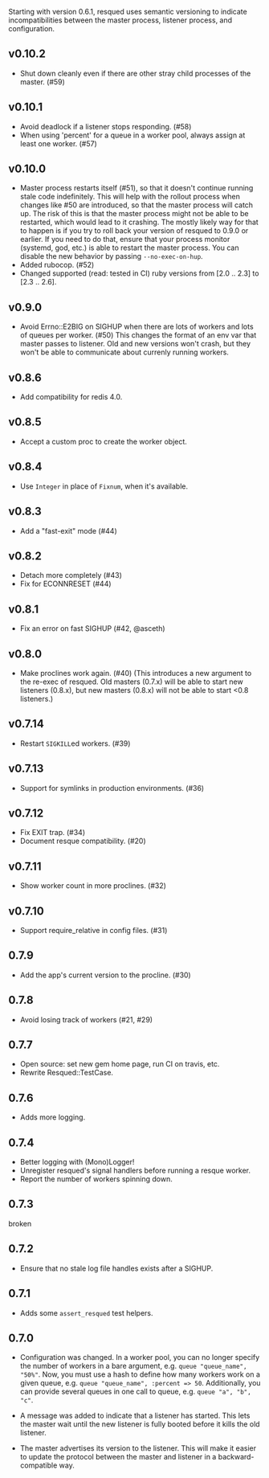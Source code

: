 Starting with version 0.6.1, resqued uses semantic versioning to indicate incompatibilities between the master process, listener process, and configuration.

v0.10.2
-------
* Shut down cleanly even if there are other stray child processes of the master. (#59)

v0.10.1
-------
* Avoid deadlock if a listener stops responding. (#58)
* When using 'percent' for a queue in a worker pool, always assign at least one worker. (#57)

v0.10.0
-------
* Master process restarts itself (#51), so that it doesn't continue running stale code indefinitely. This will help with the rollout process when changes like #50 are introduced, so that the master process will catch up. The risk of this is that the master process might not be able to be restarted, which would lead to it crashing. The mostly likely way for that to happen is if you try to roll back your version of resqued to 0.9.0 or earlier. If you need to do that, ensure that your process monitor (systemd, god, etc.) is able to restart the master process. You can disable the new behavior by passing `--no-exec-on-hup`.
* Added rubocop. (#52)
* Changed supported (read: tested in CI) ruby versions from [2.0 .. 2.3] to [2.3 .. 2.6].

v0.9.0
------
* Avoid Errno::E2BIG on SIGHUP when there are lots of workers and lots of queues per worker. (#50) This changes the format of an env var that master passes to listener. Old and new versions won't crash, but they won't be able to communicate about currenly running workers.

v0.8.6
------
* Add compatibility for redis 4.0.

v0.8.5
------
* Accept a custom proc to create the worker object.

v0.8.4
------
* Use `Integer` in place of `Fixnum`, when it's available.

v0.8.3
------
* Add a "fast-exit" mode (#44)

v0.8.2
------
* Detach more completely (#43)
* Fix for ECONNRESET (#44)

v0.8.1
------
* Fix an error on fast SIGHUP (#42, @asceth)

v0.8.0
------

* Make proclines work again. (#40) (This introduces a new argument to the re-exec of resqued. Old masters (0.7.x) will be able to start new listeners (0.8.x), but new masters (0.8.x) will not be able to start <0.8 listeners.)

v0.7.14
-------

* Restart `SIGKILL`ed workers. (#39)

v0.7.13
-------

* Support for symlinks in production environments. (#36)

v0.7.12
-------

* Fix EXIT trap. (#34)
* Document resque compatibility. (#20)

v0.7.11
-------

* Show worker count in more proclines. (#32)

v0.7.10
-------

* Support require_relative in config files. (#31)

0.7.9
-----

* Add the app's current version to the procline. (#30)

0.7.8
-----

* Avoid losing track of workers (#21, #29)

0.7.7
-----

* Open source: set new gem home page, run CI on travis, etc.
* Rewrite Resqued::TestCase.

0.7.6
-----

* Adds more logging.

0.7.4
-----

* Better logging with (Mono)Logger!
* Unregister resqued's signal handlers before running a resque worker.
* Report the number of workers spinning down.

0.7.3
-----

broken

0.7.2
-----

* Ensure that no stale log file handles exists after a SIGHUP.

0.7.1
-----

* Adds some `assert_resqued` test helpers.

0.7.0
-----

* Configuration was changed. In a worker pool, you can no longer specify the number of workers in a bare argument, e.g. `queue "queue_name", "50%"`. Now, you must use a hash to define how many workers work on a given queue, e.g. `queue "queue_name", :percent => 50`. Additionally, you can provide several queues in one call to queue, e.g. `queue "a", "b", "c"`.

* A message was added to indicate that a listener has started. This lets the master wait until the new listener is fully booted before it kills the old listener.

* The master advertises its version to the listener. This will make it easier to update the protocol between the master and listener in a backward-compatible way.
